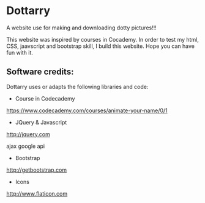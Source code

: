 # Dottarry
A website use for making and downloading dotty pictures!!!

This website was inspired by courses in Cocademy. In order to test my html, CSS, jaavscript and bootstrap skill, I build this website. Hope you can have fun with it.

Software credits:
-------------------------------------------------------------------------------
Dottarry uses or adapts the following libraries and code:

 - Course in Codecademy
 
  https://www.codecademy.com/courses/animate-your-name/0/1

 - JQuery & Javascript
 
  http://jquery.com

  ajax google api

 - Bootstrap
 
  http://getbootstrap.com

 - Icons
 
  http://www.flaticon.com

